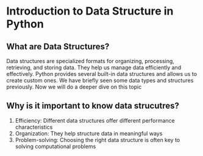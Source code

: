 # Introduction to Data Structure in Python
## What are Data Structures?
Data structures are specialized formats for organizing, processing, retrieving, and storing data. They help us manage data efficiently and effectively. Python provides several built-in data structures and allows us to create custom ones. We have briefly seen some data types and structures previously. Now we will do a deeper dive on this topic

## Why is it important to know data strucutres? 
1. Efficiency: Different data structures offer different performance characteristics
2. Organization: They help structure data in meaningful ways
3. Problem-solving: Choosing the right data structure is often key to solving computational problems
